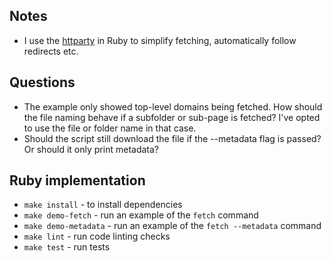 ## Notes

- I use the [httparty](https://github.com/jnunemaker/httparty) in Ruby to simplify fetching, automatically follow redirects etc.


## Questions

- The example only showed top-level domains being fetched. How should the file naming behave if a subfolder or sub-page is fetched? I've opted to use the file or folder name in that case.
- Should the script still download the file if the --metadata flag is passed? Or should it only print metadata?


## Ruby implementation

- `make install` - to install dependencies
- `make demo-fetch` - run an example of the `fetch` command
- `make demo-metadata` - run an example of the `fetch --metadata` command
- `make lint` - run code linting checks
- `make test` - run tests
